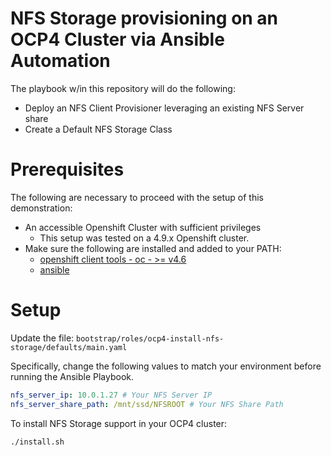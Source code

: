 # NFS Storage provisioning on an OCP4 Cluster via Ansible Automation

The playbook w/in this repository will do the following: 

- Deploy an NFS Client Provisioner leveraging an existing NFS Server share
- Create a Default NFS Storage Class 

# Prerequisites

The following are necessary to proceed with the setup of this demonstration: 

- An accessible Openshift Cluster with sufficient privileges
    - This setup was tested on a 4.9.x Openshift cluster. 
- Make sure the following are installed and added to your PATH: 
    - [openshift client tools - oc - >= v4.6](https://mirror.openshift.com/pub/openshift-v4/clients/ocp/)
    - [ansible](https://docs.ansible.com/ansible/latest/installation_guide/intro_installation.html)

# Setup 

Update the file: `bootstrap/roles/ocp4-install-nfs-storage/defaults/main.yaml`

Specifically, change the following values to match your environment before running the Ansible Playbook. 

```yaml
nfs_server_ip: 10.0.1.27 # Your NFS Server IP
nfs_server_share_path: /mnt/ssd/NFSROOT # Your NFS Share Path
```

To install NFS Storage support in your OCP4 cluster:

```bash
./install.sh
```
